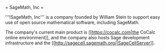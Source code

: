 = SageMath, Inc =

'''!SageMath, Inc''' is a company founded by William Stein to support easy use of open source mathematical software, including SageMath.

The company's current main product is [[https://cocalc.com|the CoCalc online environment]], and the company also hosts Sage development infrastructure and the [[http://sagecell.sagemath.org/|SageCellServer]].
